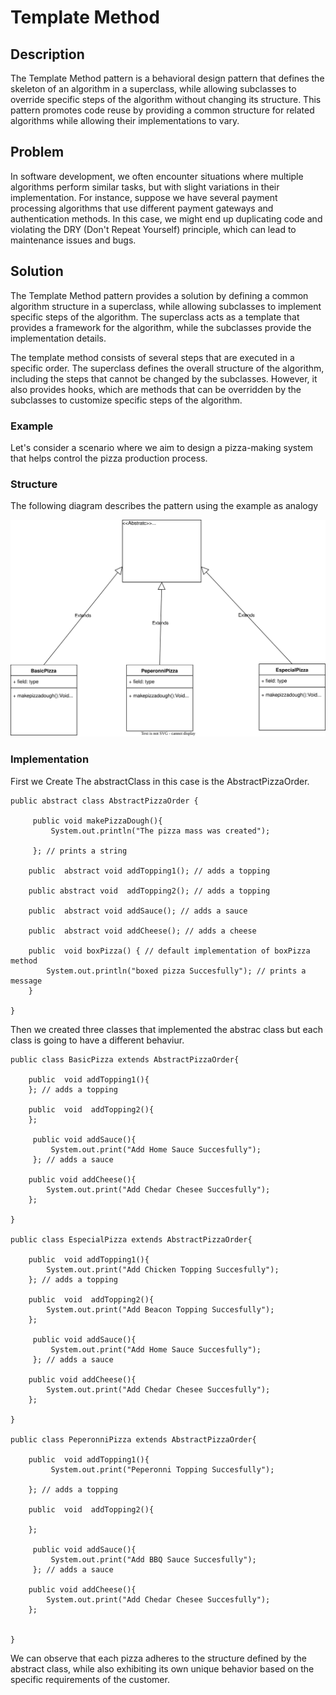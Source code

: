 # Template Method

## Description

The Template Method pattern is a behavioral design pattern that defines the skeleton of an algorithm in a superclass, while allowing subclasses to override specific steps of the algorithm without changing its structure. This pattern promotes code reuse by providing a common structure for related algorithms while allowing their implementations to vary.

## Problem

In software development, we often encounter situations where multiple algorithms perform similar tasks, but with slight variations in their implementation. For instance, suppose we have several payment processing algorithms that use different payment gateways and authentication methods. In this case, we might end up duplicating code and violating the DRY (Don't Repeat Yourself) principle, which can lead to maintenance issues and bugs.

## Solution

The Template Method pattern provides a solution by defining a common algorithm structure in a superclass, while allowing subclasses to implement specific steps of the algorithm. The superclass acts as a template that provides a framework for the algorithm, while the subclasses provide the implementation details.

The template method consists of several steps that are executed in a specific order. The superclass defines the overall structure of the algorithm, including the steps that cannot be changed by the subclasses. However, it also provides hooks, which are methods that can be overridden by the subclasses to customize specific steps of the algorithm.

### Example

Let's consider a scenario where we aim to design a pizza-making system that helps control the pizza production process.

### Structure

The following diagram describes the pattern using the example as analogy

<p align="center">
    <img src="./diagrams/TemplateMethod.svg"/>
</p>

### Implementation

First we Create The abstractClass in this case is the AbstractPizzaOrder.

```
public abstract class AbstractPizzaOrder {
    
     public void makePizzaDough(){
         System.out.println("The pizza mass was created");
         
     }; // prints a string
    
    public  abstract void addTopping1(); // adds a topping
    
    public abstract void  addTopping2(); // adds a topping
    
    public  abstract void addSauce(); // adds a sauce
    
    public  abstract void addCheese(); // adds a cheese
    
    public  void boxPizza() { // default implementation of boxPizza method
        System.out.println("boxed pizza Succesfully"); // prints a message
    }
    
}

``` 

Then we created three classes that implemented the abstrac class but each class is going to have a different behaviur.

```
public class BasicPizza extends AbstractPizzaOrder{
    
    public  void addTopping1(){
    }; // adds a topping
    
    public  void  addTopping2(){
    };
    
     public void addSauce(){
         System.out.print("Add Home Sauce Succesfully");
     }; // adds a sauce
    
    public void addCheese(){
        System.out.print("Add Chedar Chesee Succesfully");
    };
     
}

public class EspecialPizza extends AbstractPizzaOrder{
    
    public  void addTopping1(){
        System.out.print("Add Chicken Topping Succesfully");
    }; // adds a topping
    
    public  void  addTopping2(){
        System.out.print("Add Beacon Topping Succesfully");
    };
    
     public void addSauce(){
         System.out.print("Add Home Sauce Succesfully");
     }; // adds a sauce
    
    public void addCheese(){
        System.out.print("Add Chedar Chesee Succesfully");
    };
    
}

public class PeperonniPizza extends AbstractPizzaOrder{
    
    public  void addTopping1(){
         System.out.print("Peperonni Topping Succesfully");
        
    }; // adds a topping
    
    public  void  addTopping2(){
        
    };
    
     public void addSauce(){
         System.out.print("Add BBQ Sauce Succesfully");
     }; // adds a sauce
    
    public void addCheese(){
        System.out.print("Add Chedar Chesee Succesfully");
    };

    
}

```

We can observe that each pizza adheres to the structure defined by the abstract class, while also exhibiting its own unique behavior based on the specific requirements of the customer.







